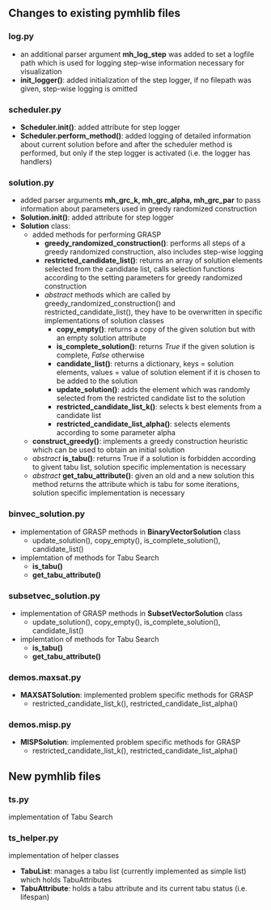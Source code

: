 ## Changes to existing pymhlib files

### log.py

- an additional parser argument **mh_log_step** was added to set a logfile path which is used for logging step-wise information necessary for visualization
- **init_logger()**: added initialization of the step logger, if no filepath was given, step-wise logging is omitted

### scheduler.py

- **Scheduler.__init__()**: added attribute for step logger
- **Scheduler.perform_method()**: added logging of detailed information about current solution before and after the scheduler method is performed, but only if the step logger is activated (i.e. the logger has handlers)


### solution.py

- added parser arguments **mh_grc_k, mh_grc_alpha, mh_grc_par** to pass information about parameters used in greedy randomized construction
- **Solution.__init__()**: added attribute for step logger
- **Solution** class: 
    - added methods for performing GRASP
        - **greedy_randomized_construction()**: performs all steps of a greedy randomized construction, also includes step-wise logging
        - **restricted_candidate_list()**: returns an array of solution elements selected from the candidate list, calls selection functions according to the setting parameters for greedy randomized construction
        - *abstract* methods which are called by greedy_randomized_construction() and restricted_candidate_list(), they have to be overwritten in specific implementations of solution classes
            - **copy_empty()**: returns a copy of the given solution but with an empty solution attribute
            - **is_complete_solution()**: returns *True* if the given solution is complete, *False* otherwise
            - **candidate_list()**: returns a dictionary, keys = solution elements, values = value of solution element if it is chosen to be added to the solution
            - **update_solution()**: adds the element which was randomly selected from the restricted candidate list to the solution
            - **restricted_candidate_list_k()**: selects k best elements from a candidate list
            - **restricted_candidate_list_alpha()**: selects elements according to some parameter alpha
    - **construct_greedy()**: implements a greedy construction heuristic which can be used to obtain an initial solution
    - *abstract* **is_tabu()**: returns True if a solution is forbidden according to givent tabu list, solution specific implementation is necessary
    - *abstract* **get_tabu_attribute()**: given an old and a new solution this method returns the attribute which is tabu for some iterations, solution specific implementation is necessary


### binvec_solution.py
- implementation of GRASP methods in **BinaryVectorSolution** class
	 - update_solution(), copy_empty(), is_complete_solution(), candidate_list()
- implemtation of methods for Tabu Search
    - **is_tabu()**
    - **get_tabu_attribute()**


### subsetvec_solution.py
- implementation of GRASP methods in **SubsetVectorSolution** class
	- update_solution(), copy_empty(), is_complete_solution(), candidate_list()
- implemtation of methods for Tabu Search
    - **is_tabu()**
    - **get_tabu_attribute()**


### demos.maxsat.py
- **MAXSATSolution**: implemented problem specific methods for GRASP
    - restricted_candidate_list_k(), restricted_candidate_list_alpha()


### demos.misp.py
- **MISPSolution**: implemented problem specific methods for GRASP
    - restricted_candidate_list_k(), restricted_candidate_list_alpha()



## New pymhlib files

### ts.py
implementation of Tabu Search

### ts_helper.py
implementation of helper classes 
- **TabuList**: manages a tabu list (currently implemented as simple list) which holds TabuAttributes
- **TabuAttribute**: holds a tabu attribute and its current tabu status (i.e. lifespan)